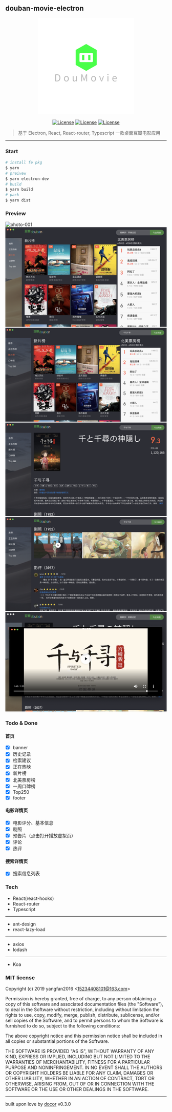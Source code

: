 ## douban-movie-electron



<p align="center">
  <img src="./assets/logo.png" width="300px">
</p>
<p align="center">
  <a href="https://github.com/Yangfan2016/douban-movie-electron"><img
      src="https://img.shields.io/github/stars/Yangfan2016/douban-movie-electron.svg?color=green&style=flat-square"
      alt="License"></a>
  <a href="https://github.com/Yangfan2016/douban-movie-electron"><img
      src="https://img.shields.io/github/forks/Yangfan2016/douban-movie-electron.svg?style=flat-square"
      alt="License"></a>
  <a href="https://github.com/Yangfan2016/douban-movie-electron/blob/master/LICENSE"><img
      src="https://img.shields.io/github/license/Yangfan2016/douban-movie-electron.svg?style=flat-square"
      alt="License"></a>
</p>

> 基于 Electron, React, React-router, Typescript 一款桌面豆瓣电影应用

---



### Start

```bash
# install fe pkg
$ yarn
# preivew
$ yarn electron-dev
# build
$ yarn build
# pack
$ yarn dist

```


### Preview

![photo-001](https://github.com/Yangfan2016/PicBed/blob/master/Personal/douban-movie-electron-001.png?raw=true)
![photo-002](https://github.com/Yangfan2016/PicBed/blob/master/Personal/douban-movie-electron-002.png?raw=true)
![photo-003](https://github.com/Yangfan2016/PicBed/blob/master/Personal/douban-movie-electron-003.png?raw=true)
![photo-004](https://github.com/Yangfan2016/PicBed/blob/master/Personal/douban-movie-electron-004.png?raw=true)
![photo-005](https://github.com/Yangfan2016/PicBed/blob/master/Personal/douban-movie-electron-005.png?raw=true)
![photo-006](https://github.com/Yangfan2016/PicBed/blob/master/Personal/douban-movie-electron-006.png?raw=true)

### Todo & Done

#### 首页

- [x] banner
- [x] 历史记录
- [x] 检索建议
- [x] 正在热映
- [x] 新片榜
- [x] 北美票房榜
- [x] 一周口碑榜
- [x] Top250
- [x] footer

#### 电影详情页

- [x] 电影评分、基本信息
- [x] 剧照
- [x] 预告片（点击打开播放虚拟页）
- [x] 评论
- [x] 热评

#### 搜索详情页

- [x] 搜索信息列表


### Tech

- React(react-hooks)
- React-router
- Typescript  
----
- ant-design
- react-lazy-load  
----
- axios
- lodash  
----
- Koa


### MIT license
Copyright (c) 2019 yangfan2016 &lt;15234408101@163.com&gt;

Permission is hereby granted, free of charge, to any person obtaining a copy
of this software and associated documentation files (the &quot;Software&quot;), to deal
in the Software without restriction, including without limitation the rights
to use, copy, modify, merge, publish, distribute, sublicense, and/or sell
copies of the Software, and to permit persons to whom the Software is
furnished to do so, subject to the following conditions:

The above copyright notice and this permission notice shall be included in
all copies or substantial portions of the Software.

THE SOFTWARE IS PROVIDED &quot;AS IS&quot;, WITHOUT WARRANTY OF ANY KIND, EXPRESS OR
IMPLIED, INCLUDING BUT NOT LIMITED TO THE WARRANTIES OF MERCHANTABILITY,
FITNESS FOR A PARTICULAR PURPOSE AND NONINFRINGEMENT. IN NO EVENT SHALL THE
AUTHORS OR COPYRIGHT HOLDERS BE LIABLE FOR ANY CLAIM, DAMAGES OR OTHER
LIABILITY, WHETHER IN AN ACTION OF CONTRACT, TORT OR OTHERWISE, ARISING FROM,
OUT OF OR IN CONNECTION WITH THE SOFTWARE OR THE USE OR OTHER DEALINGS IN
THE SOFTWARE.

---
built upon love by [docor](https://github.com/turingou/docor.git) v0.3.0
